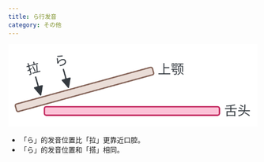 ```yaml
---
title: ら行发音
category: その他
---
```


![ra](/static/imgs/japanese-ra.svg)

- 「ら」的发音位置比「拉」更靠近口腔。
- 「ら」的发音位置和「搭」相同。
